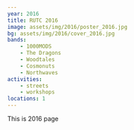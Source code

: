 ```yaml
---
year: 2016
title: RUTC 2016
image: assets/img/2016/poster_2016.jpg
bg: assets/img/2016/cover_2016.jpg
bands:
    - 1000MODS
    - The Dragons
    - Woodtales
    - Cosmonuts
    - Northwaves
activities:
    - streets
    - workshops
locations: 1
---
```


This is 2016 page